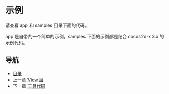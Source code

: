 # 示例

请查看 app 和 samples 目录下面的代码。

app 是自带的一个简单的示例，samples 下面的示例都是结合 cocos2d-x 3.x 的示例代码。

## 导航
- [目录](00.md)
- 上一章 [View 层](05.md)
- 下一章 [工具代码](07.md)